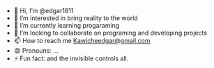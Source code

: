 - 👋 Hi, I’m @edgar1811
- 👀 I’m interested in bring reality to the world
- 🌱 I’m currently learning progaraming
- 💞️ I’m looking to collaborate on programing and developing projects
- 📫 How to reach me Kawicheedgar@gmail.com 
- 😄 Pronouns: ...
- ⚡ Fun fact: and the invisible controls all.

<!---
edgar1811/edgar1811 is a ✨ special ✨ repository because its `README.md` (this file) appears on your GitHub profile.
You can click the Preview link to take a look at your changes.
--->
